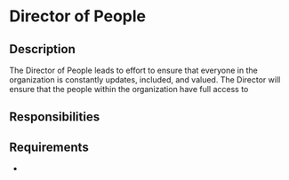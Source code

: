 # Director of People

## Description

The Director of People leads to effort to ensure that everyone in the organization is constantly updates, included, and valued. The Director will ensure that the people within the organization have full access to 

## Responsibilities

## Requirements

* 


